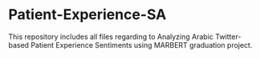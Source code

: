# Patient-Experience-SA
This repository includes all files regarding to Analyzing Arabic Twitter-based Patient Experience Sentiments using MARBERT graduation project.
